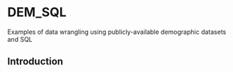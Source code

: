 # DEM_SQL
Examples of data wrangling using publicly-available demographic datasets and SQL

## Introduction 

